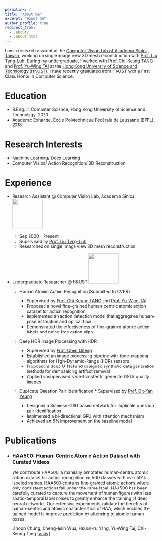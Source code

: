 ```yaml
---
permalink: /
title: "About me"
excerpt: "About me"
author_profile: true
redirect_from: 
  - /about/
  - /about.html
---
```


I am a research assitant at the [Computer Vision Lab of Academia Sinica, Taiwan](https://www.iis.sinica.edu.tw/~liutyng/), working on single image view 3D mesh reconstruction with [Prof. Liu Tyng-Luh](https://www.iis.sinica.edu.tw/pages/liutyng/). During my undergraduate, I worked with [Prof. Chi-Keung TANG](http://www.cs.ust.hk/~cktang) and [Prof. Yu-Wing TAI](https://www.cse.ust.hk/admin/people/faculty/profile/yuwing) at the [Hong Kong University of Science and Technology (HKUST)](https://www.cse.ust.hk). I have recently graduated from HKUST with a First Class Honor in Computer Science.


# Education
* B.Eng. in Computer Science, Hong Kong University of Science and Technology, 2020
* Academic Exhange, École Polytechnique Fédérale de Lausanne (EPFL), 2018

# Research Interests
* Machine Learning/ Deep Learning
* Computer Vision/ Action Recognition/ 3D Reconstruction


# Experience
* Research Assistant @ Computer Vision Lab, Academia Sinica <img src="https://www.sinica.edu.tw/images/mobile-logo@2x.png" width="100"> 
  * Sep 2020 - Present
  * Supervised by [Prof. Liu Tyng-Luh](https://www.iis.sinica.edu.tw/pages/liutyng/)
  * Researched on single image view 3D mesh reconstruction

* Undergraduate Researcher @ HKUST <img src="https://milliontech.com/wp-content/uploads/2017/01/HKUST-logo.png" width="100"> 
  * Human Atomic Action Recognition (Submitted to CVPR)
    * Supervised by [Prof. Chi-Keung TANG](http://www.cs.ust.hk/~cktang) and [Prof. Yu-Wing TAI](https://www.cse.ust.hk/admin/people/faculty/profile/yuwing)
    * Proposed a novel fine-grained human-centric atomic action dataset for action recognition
    * Implemented an action detection model that aggregates human-pose estimation and optical flow
    * Demonstrated the effectiveness of fine-grained atomic action labels and noise-free action clips
   
   * Deep HDR Image Processing with HDR
        * Supervised by [Prof. Chen Qifeng](https://cqf.io/)
     * Established an image processing pipeline with tone-mapping algorithms for High-Dynamic-Range (HDR) sensors
     * Proposed a deep U-Net and designed synthetic data generation methods for demosaicing artifact removal
     * Applied unsupervised style-transfer to generate DSLR quality images

   * Duplicate Question Pair Identification
         * Supervised by [Prof. Dit-Yan Yeung](https://www.cse.ust.hk/admin/people/faculty/profile/dyyeung)
      * Designed a Siamese-GRU based network for duplicate question pair identification
      * Implmented a bi-directional GRU with attention mechanism
      * Achieved an 5% improvement on the baseline model
      
# Publications
* ### HAA500: Human-Centric Atomic Action Dataset with Curated Videos
  We contribute HAA500, a manually annotated human-centric atomic action dataset for action recognition on 500 classes with over 591k labeled frames. HAA500 contains fine-grained atomic actions where only consistent actions fall under the same label. HAA500 has been carefully curated to capture the movement of human figures with less spatio-temporal label noises to greatly enhance the training of deep neural networks. Our extensive experiments validate the benefits of human-centric and atomic characteristics of HAA, which enables the trained model to improve prediction by attending to atomic human poses.

  Jihoon Chung, Cheng-hsin Wuu, Hsuan-ru Yang, Yu-Wing Tai, Chi-Keung Tang [[arxiv]](https://arxiv.org/abs/2009.05224)
